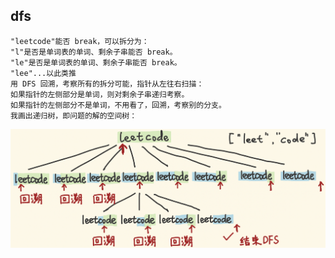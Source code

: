 dfs
-

```
"leetcode"能否 break，可以拆分为：
"l"是否是单词表的单词、剩余子串能否 break。
"le"是否是单词表的单词、剩余子串能否 break。
"lee"...以此类推
用 DFS 回溯，考察所有的拆分可能，指针从左往右扫描：
如果指针的左侧部分是单词，则对剩余子串递归考察。
如果指针的左侧部分不是单词，不用看了，回溯，考察别的分支。
我画出递归树，即问题的解的空间树：
```
![20211123000459](https://raw.githubusercontent.com/corykingsf/hack-interview-handbook/main/image/20211123000459.png)

